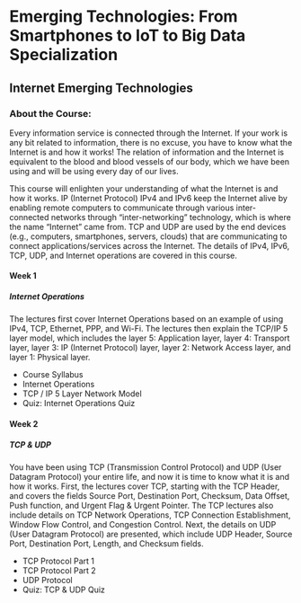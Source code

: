 # Emerging Technologies: From Smartphones to IoT to Big Data Specialization
## Internet Emerging Technologies
### About the Course:
Every information service is connected through the Internet. If your work is any bit related to information, there is no excuse, you have to know what the Internet is and how it works! The relation of information and the Internet is equivalent to the blood and blood vessels of our body, which we have been using and will be using every day of our lives.

This course will enlighten your understanding of what the Internet is and how it works. IP (Internet Protocol) IPv4 and IPv6 keep the Internet alive by enabling remote computers to communicate through various inter-connected networks through “inter-networking” technology, which is where the name “Internet” came from. TCP and UDP are used by the end devices (e.g., computers, smartphones, servers, clouds) that are communicating to connect applications/services across the Internet. The details of IPv4, IPv6, TCP, UDP, and Internet operations are covered in this course.

#### Week 1 
##### Internet Operations
The lectures first cover Internet Operations based on an example of using IPv4, TCP, Ethernet, PPP, and Wi-Fi. The lectures then explain the TCP/IP 5 layer model, which includes the layer 5: Application layer, layer 4: Transport layer, layer 3: IP (Internet Protocol) layer, layer 2: Network Access layer, and layer 1: Physical layer.

- Course Syllabus
- Internet Operations
- TCP / IP 5 Layer Network Model
- Quiz: Internet Operations Quiz

#### Week 2
##### TCP & UDP
You have been using TCP (Transmission Control Protocol) and UDP (User Datagram Protocol) your entire life, and now it is time to know what it is and how it works. First, the lectures cover TCP, starting with the TCP Header, and covers the fields Source Port, Destination Port, Checksum, Data Offset, Push function, and Urgent Flag & Urgent Pointer. The TCP lectures also include details on TCP Network Operations, TCP Connection Establishment, Window Flow Control, and Congestion Control. Next, the details on UDP (User Datagram Protocol) are presented, which include UDP Header, Source Port, Destination Port, Length, and Checksum fields.

- TCP Protocol Part 1
- TCP Protocol Part 2
- UDP Protocol
- Quiz: TCP & UDP Quiz